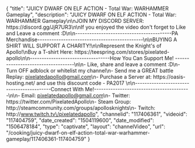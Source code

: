{
    "title": "JUICY DWARF ON ELF ACTION - Total War: WARHAMMER Gameplay",
    "description": "JUICY DWARF ON ELF ACTION - Total War: WARHAMMER Gameplay\n\nJOIN MY DISCORD SERVER: https:\/\/discord.gg\/JjR7UR3\n\nIf you enjoyed the video don't forget to Like and Leave a comment :D\n\n-----------------------------------------PA Merchandise---------------------------------------------\n\nBUYING A SHIRT WILL SUPPORT A CHARITY!\n\nRepresent the Knight's of Apollo!\nBuy a T-shirt Here: https:\/\/teespring.com\/stores\/pixelated-apollo\n\n----------------------------------How You Can Support Me! -----------------------------------\n\n- Like, share and leave a comment :D\n- Turn OFF adblock or whitelist my channel\n- Send me a GREAT battle Replay: pixelatedapollo@gmail.com\n- Purchase a Server at: https:\/\/oasis-hosting.net\/ and use this discount code - PA2017 \n\n------------------------------------------Connect With Me!-----------------------------------------\n\n- Email: pixelatedapollo@gmail.com\n- Twitter: https:\/\/twitter.com\/PixelatedApollo\n- Steam Group:  http:\/\/steamcommunity.com\/groups\/apollosknights\n- Twitch: http:\/\/www.twitch.tv\/pixelatedapollo",
    "channelid": "117406361",
    "videoid": "117404759",
    "date_created": "1504119600",
    "date_modified": "1506478184",
    "type": "captivate",
    "layout": "channelVideo",
    "url": "\/cooking\/juicy-dwarf-on-elf-action-total-war-warhammer-gameplay\/117406361-117404759"
}